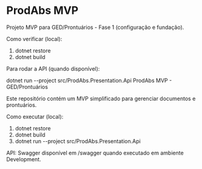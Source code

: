 # ProdAbs MVP

Projeto MVP para GED/Prontuários - Fase 1 (configuração e fundação).

Como verificar (local):

1. dotnet restore
2. dotnet build

Para rodar a API (quando disponível):

dotnet run --project src/ProdAbs.Presentation.Api
ProdAbs MVP - GED/Prontuários

Este repositório contém um MVP simplificado para gerenciar documentos e prontuários.

Como executar (local):

1. dotnet restore
2. dotnet build
3. dotnet run --project src/ProdAbs.Presentation.Api

API: Swagger disponível em /swagger quando executado em ambiente Development.
